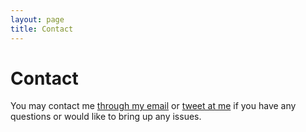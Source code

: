 ```yaml
---
layout: page
title: Contact
---
```


# Contact

You may contact me [through my email](mailto:l.nguyen.paul@gmail.com) or [tweet at me](https://twitter.com/intent/tweet?text=%40paululele) if you have any questions or would like to bring up any issues.
